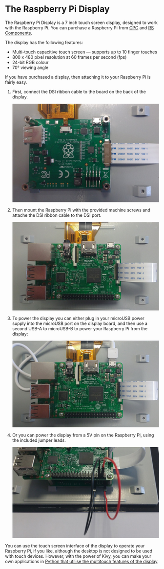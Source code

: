 # The Raspberry Pi Display

The Raspberry Pi Display is a 7 inch touch screen display, designed to work with the Raspberry Pi.
You can purchase a Raspberry Pi from [CPC](http://cpc.farnell.com/raspberry-pi/raspberrypi-display/raspberry-pi-touchscreen-display/dp/SC13858) and [RS Components](http://uk.rs-online.com/web/p/graphics-display-development-kits/8997466/).

The display has the following features:
- Multi-touch capacitive touch screen — supports up to 10 finger touches
- 800 x 480 pixel resolution at 60 frames per second (fps)
- 24-bit RGB colour
- 70° viewing angle

If you have purchased a display, then attaching it to your Raspberry Pi is fairly easy.

1. First, connect the DSI ribbon cable to the board on the back of the display.

	![](images/display-assemble1.jpg)

1. Then mount the Raspberry Pi with the provided machine screws and attache the DSI ribbon cable to the DSI port.

	![](images/display-assemble2.jpg)
	
1. To power the display you can either plug in your microUSB power supply into the microUSB port on the display board, and then use a second USB-A to microUSB-B to power your Raspberry Pi from the display:

	![](images/display-assemble3.jpg)
	
1. Or you can power the display from a 5V pin on the Raspberry Pi, using the included jumper leads.

	![](images/display-assemble4.jpg)
	
You can use the touch screen interface of the display to operate your Raspberry Pi, if you like, although the desktop is not designed to be used with touch devices. However, with the power of Kivy, you can make your own applications in [Python that utilise the multitouch features of the display](https://www.youtube.com/watch?v=Eah3Zq18OyM).
